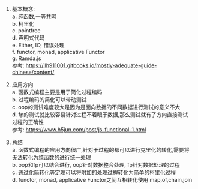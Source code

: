 1. 基本概念:  
a. 纯函数,一等共鸣  
b. 柯里化  
c. pointfree  
d. 声明式代码  
e. Either, IO, 错误处理  
f. functor, monad, applicative Functor  
g. Ramda.js  
参考: https://llh911001.gitbooks.io/mostly-adequate-guide-chinese/content/  

2. 应用方向  
a. 函数式编程主要是用于简化过程编码  
b. 过程编码的简化可以带动测试  
c. oop的测试难度较大是因为是面向数据的不同数据进行测试的意义不大  
d. fp的测试就比较容易针对过程不着眼于数据,那么测试就有了方向直接测试过程的正确性  
参考: https://www.h5jun.com/post/js-functional-1.html  

3. 总结  
a. 函数式编程的应用方向很广,针对于过程的都可以进行克里化的转化,需要将无法转化为纯函数的进行统一处理  
b. oop和fp可以结合进行, oop针对数据整合处理, fp针对数据处理的过程  
c. 通过化简转化等定理可以将附加的处理过程转化为简单的柯里化过程  
d. functor, monad, applicative Functor之间互相转化使用 map,of,chain,join

